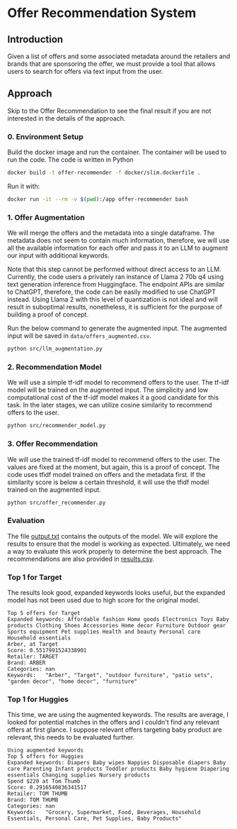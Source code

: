 # Offer Recommendation System

## Introduction

Given a list of offers and some associated metadata around the retailers and brands that are sponsoring the offer, we
must provide a tool that allows users to search for offers via text input from the user.

## Approach

Skip to the Offer Recommendation to see the final result if you are not interested in the details of the approach.

### 0. Environment Setup

Build the docker image and run the container. The container will be used to run the code. The code is written in Python

```bash
docker build -t offer-recommender -f docker/slim.dockerfile .
```

Run it with:

```bash 
docker run -it --rm -v $(pwd):/app offer-recommender bash
```

### 1. Offer Augmentation

We will merge the offers and the metadata into a single dataframe. The metadata does not seem to contain much
information, therefore, we will use all the available information for each offer and pass it to an LLM to augment our
input with additional keywords.

Note that this step cannot be performed without direct access to an LLM. Currently, the code users a privately ran
instance of Llama 2 70b q4 using text generation inference from Huggingface. The endpoint APIs are similar to ChatGPT,
therefore, the code can be easily modified to use ChatGPT instead. Using Llama 2 with this level of quantization is not
ideal and will result in suboptimal results, nonetheless, it is sufficient for the purpose of building a proof of
concept.

Run the below command to generate the augmented input. The augmented input will be saved in `data/offers_augmented.csv`.

```bash
python src/llm_augmentation.py
```

### 2. Recommendation Model

We will use a simple tf-idf model to recommend offers to the user. The tf-idf model will be trained on the augmented
input. The simplicity and low computational cost of the tf-idf model makes it a good candidate for this task. In the
later stages, we can utilize cosine similarity to recommend offers to the user.

```bash
python src/recommender_model.py
```

### 3. Offer Recommendation

We will use the trained tf-idf model to recommend offers to the user. The values are fixed at the moment, but again,
this is a proof of concept. The code uses tfidf model trained on offers and the metadata first. If the similarity score
is below a certain threshold, it will use the tfidf model trained on the augmented input.

```bash
python src/offer_recommender.py
```

### Evaluation

The file [output.txt](results%2Foutput.txt) contains the outputs of the model. We will explore the results to ensure
that the model is working as expected. Ultimately, we need a way to evaluate this work properly to determine the best
approach. The recommendations are also provided in [results.csv](results%2Fresults.csv).

### Top 1 for Target

The results look good, expanded keywords looks useful, but the expanded model has not been used due to high score for
the original model.

```text
Top 5 offers for Target
Expanded keywords: Affordable fashion Home goods Electronics Toys Baby products Clothing Shoes Accessories Home decor Furniture Outdoor gear Sports equipment Pet supplies Health and beauty Personal care Household essentials
Arber, at Target
Score: 0.5517991524338901
Retailer: TARGET
Brand: ARBER
Categories: nan
Keywords:   "Arber", "Target", "outdoor furniture", "patio sets", "garden decor", "home decor", "furniture"

```

### Top 1 for Huggies

This time, we are using the augmented keywords. The results are average, I looked for potential matches in the offers
and I couldn't find any relevant offers at first glance. I suppose relevant offers targeting baby product are relevant,
this needs to be evaluated further.

```text
Using augmented keywords
Top 5 offers for Huggies
Expanded keywords: Diapers Baby wipes Nappies Disposable diapers Baby care Parenting Infant products Toddler products Baby hygiene Diapering essentials Changing supplies Nursery products
Spend $220 at Tom Thumb
Score: 0.2916540836341517
Retailer: TOM THUMB
Brand: TOM THUMB
Categories: nan
Keywords:   "Grocery, Supermarket, Food, Beverages, Household Essentials, Personal Care, Pet Supplies, Baby Products"

```




